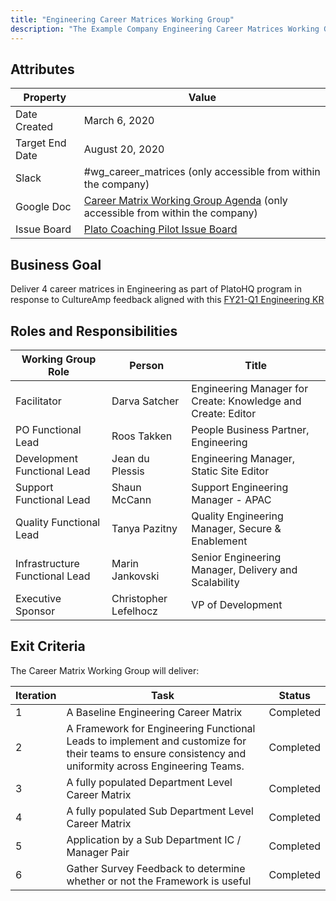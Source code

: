 ```yaml
---
title: "Engineering Career Matrices Working Group"
description: "The Example Company Engineering Career Matrices Working Group aims to deliver 4 career matrices in Engineering as part of PlatoHQ program in response to CultureAmp feedback"
---
```


## Attributes

| Property        | Value           |
|-----------------|-----------------|
| Date Created    | March 6, 2020   |
| Target End Date | August 20, 2020  |
| Slack           | #wg_career_matrices (only accessible from within the company) |
| Google Doc      | [Career Matrix Working Group Agenda](https://docs.google.com/document/d/1gTAXEdNXNiFGcXuKS5seGrz2GLbeftv56fT9NvIEZmg/edit?usp=sharing) (only accessible from within the company) |
| Issue Board     | [Plato Coaching Pilot Issue Board](https://example_company.com/example_company-com/www-example_company-com/-/boards/1623791)|

## Business Goal

Deliver 4 career matrices in Engineering as part of PlatoHQ program in response to CultureAmp feedback aligned with this [FY21-Q1 Engineering KR](https://example_company.com/example_company-com/www-example_company-com/issues/6374)

## Roles and Responsibilities

| Working Group Role              | Person                | Title                                                        |
|---------------------------------|-----------------------|--------------------------------------------------------------|
| Facilitator                     | Darva Satcher         | Engineering Manager for Create: Knowledge and Create: Editor |
| PO Functional Lead              | Roos Takken           | People Business Partner, Engineering                         |
| Development Functional Lead     | Jean du Plessis       | Engineering Manager, Static Site Editor                      |
| Support Functional Lead         | Shaun McCann          | Support Engineering Manager - APAC                           |
| Quality Functional Lead         | Tanya Pazitny         | Quality Engineering Manager, Secure & Enablement             |
| Infrastructure Functional Lead  | Marin Jankovski       | Senior Engineering Manager, Delivery and Scalability         |
| Executive Sponsor               | Christopher Lefelhocz | VP of Development                               |

## Exit Criteria

The Career Matrix Working Group will deliver:

| Iteration | Task | Status |
| ------ | ------ |  ------ |
| 1 | A Baseline Engineering Career Matrix | Completed  |
| 2 | A Framework for Engineering Functional Leads to implement and customize for their teams to ensure consistency and uniformity across Engineering Teams. | Completed  |
| 3 | A fully populated Department Level Career Matrix | Completed  |
| 4 | A fully populated Sub Department Level Career Matrix | Completed  |
| 5 | Application by a Sub Department IC / Manager Pair  | Completed  |
| 6 | Gather Survey Feedback to determine whether or not the Framework is useful  | Completed |
